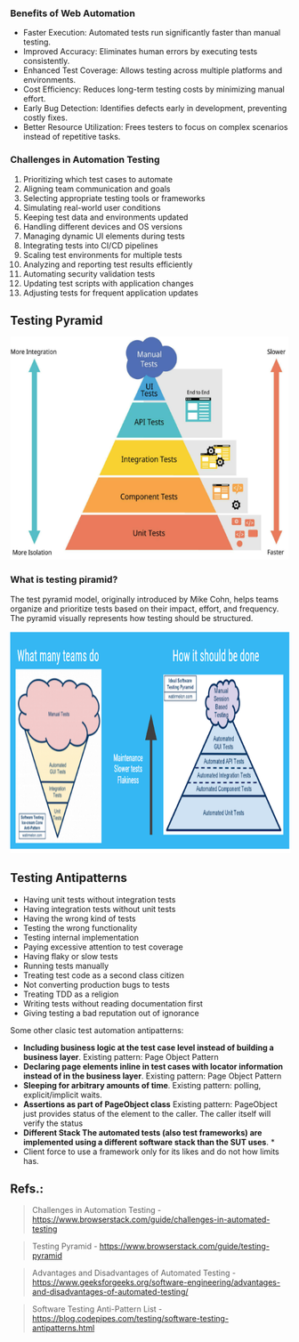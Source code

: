 
### Benefits of Web Automation

- Faster Execution: Automated tests run significantly faster than manual testing.
- Improved Accuracy: Eliminates human errors by executing tests consistently.
- Enhanced Test Coverage: Allows testing across multiple platforms and environments.
- Cost Efficiency: Reduces long-term testing costs by minimizing manual effort.
- Early Bug Detection: Identifies defects early in development, preventing costly fixes.
- Better Resource Utilization: Frees testers to focus on complex scenarios instead of repetitive tasks.

###  Challenges in Automation Testing

1. Prioritizing which test cases to automate
2. Aligning team communication and goals
3. Selecting appropriate testing tools or frameworks
4. Simulating real-world user conditions
5. Keeping test data and environments updated
6. Handling different devices and OS versions
7. Managing dynamic UI elements during tests
8. Integrating tests into CI/CD pipelines
9. Scaling test environments for multiple tests
10. Analyzing and reporting test results efficiently
11. Automating security validation tests
12. Updating test scripts with application changes
13. Adjusting tests for frequent application updates

## Testing Pyramid
<img src="img/test_pyramid.png" width="500" height="400">

### What is testing piramid?

The test pyramid model, originally introduced by Mike Cohn, helps teams organize and prioritize tests based on their impact, effort, and frequency. The pyramid visually represents how testing should be structured.


<img src="img/ui_antipatterns.png" width="800" height="400">

## Testing Antipatterns


- Having unit tests without integration tests
- Having integration tests without unit tests
- Having the wrong kind of tests
- Testing the wrong functionality
- Testing internal implementation
- Paying excessive attention to test coverage
- Having flaky or slow tests
- Running tests manually
- Treating test code as a second class citizen
- Not converting production bugs to tests
- Treating TDD as a religion
- Writing tests without reading documentation first
- Giving testing a bad reputation out of ignorance


Some other clasic test automation antipatterns:
- **Including business logic at the test case level instead of building a business layer**. Existing pattern: Page Object Pattern
- **Declaring page elements inline in test cases with locator information instead of in the business layer**. Existing pattern: Page Object Pattern
- **Sleeping for arbitrary amounts of time**. Existing pattern: polling, explicit/implicit waits.
- **Assertions as part of PageObject class** Existing pattern:  PageObject just provides status of the element to the caller. The caller itself will verify the status
- **Different Stack The automated tests (also test frameworks) are implemented using a different software stack than the SUT uses**. *
- Client force to use a framework only for its likes  and do  not how limits has.

## Refs.:

> Challenges in Automation Testing - https://www.browserstack.com/guide/challenges-in-automated-testing

> Testing Pyramid - https://www.browserstack.com/guide/testing-pyramid

> Advantages and Disadvantages of Automated Testing - https://www.geeksforgeeks.org/software-engineering/advantages-and-disadvantages-of-automated-testing/

> Software Testing Anti-Pattern List - https://blog.codepipes.com/testing/software-testing-antipatterns.html 